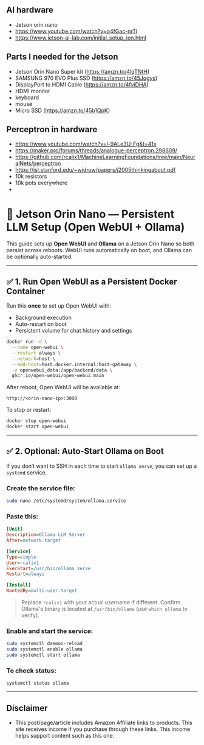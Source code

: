 ## AI hardware

* Jetson orin nano
* https://www.youtube.com/watch?v=q4fGac-nrTI
* https://www.jetson-ai-lab.com/initial_setup_jon.html

## Parts I needed for the Jetson

* Jetson Orin Nano Super kit (https://amzn.to/4lqTNtH)
* SAMSUNG 970 EVO Plus SSD (https://amzn.to/45Jogys)
* DisplayPort to HDMI Cable (https://amzn.to/4fviDHA)
* HDMI monitor
* keyboard
* mouse
* Micro SSD (https://amzn.to/45b1QpK)

## Perceptron in hardware

* https://www.youtube.com/watch?v=l-9ALe3U-Fg&t=41s
* https://maker.pro/forums/threads/analogue-perceptron.298609/
* https://github.com/rcalix1/MachineLearningFoundations/tree/main/NeuralNets/perceptron
* https://isl.stanford.edu/~widrow/papers/j2005thinkingabout.pdf
* 10k resistors
* 10k pots everywhere
* 

# 🧠 Jetson Orin Nano — Persistent LLM Setup (Open WebUI + Ollama)

This guide sets up **Open WebUI** and **Ollama** on a Jetson Orin Nano so both persist across reboots. WebUI runs automatically on boot, and Ollama can be optionally auto-started.

---

## ✅ 1. Run Open WebUI as a Persistent Docker Container

Run this **once** to set up Open WebUI with:

* Background execution
* Auto-restart on boot
* Persistent volume for chat history and settings

```bash
docker run -d \
  --name open-webui \
  --restart always \
  --network=host \
  --add-host=host.docker.internal:host-gateway \
  -v openwebui_data:/app/backend/data \
  ghcr.io/open-webui/open-webui:main
```

After reboot, Open WebUI will be available at:

```
http://<orin-nano-ip>:3000
```

To stop or restart:

```bash
docker stop open-webui
docker start open-webui
```

---

## ✅ 2. Optional: Auto-Start Ollama on Boot

If you don’t want to SSH in each time to start `ollama serve`, you can set up a `systemd` service.

### Create the service file:

```bash
sudo nano /etc/systemd/system/ollama.service
```

### Paste this:

```ini
[Unit]
Description=Ollama LLM Server
After=network.target

[Service]
Type=simple
User=rcalix1
ExecStart=/usr/bin/ollama serve
Restart=always

[Install]
WantedBy=multi-user.target
```

> Replace `rcalix1` with your actual username if different.
> Confirm Ollama's binary is located at `/usr/bin/ollama` (use `which ollama` to verify).

### Enable and start the service:

```bash
sudo systemctl daemon-reload
sudo systemctl enable ollama
sudo systemctl start ollama
```

### To check status:

```bash
systemctl status ollama
```

---

## Disclaimer

* This post/page/article includes Amazon Affiliate links to products. This site receives income if you purchase through these links. This income helps support content such as this one.

